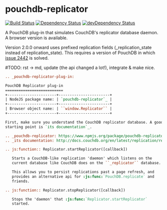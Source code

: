 pouchdb-replicator
==================

[![Build Status](https://travis-ci.org/pouchdb/pouchdb-replicator.svg?branch=master)](https://travis-ci.org/pouchdb/pouchdb-replicator)
[![Dependency Status](https://david-dm.org/pouchdb/pouchdb-replicator.svg)](https://david-dm.org/pouchdb/pouchdb-replicator)
[![devDependency Status](https://david-dm.org/pouchdb/pouchdb-replicator/dev-status.svg)](https://david-dm.org/pouchdb/pouchdb-replicator#info=devDependencies)

A PouchDB plug-in that simulates CouchDB's replicator database daemon. A
browser version is available.

Version 2.0.0 onward uses prefixed replication fields (_replication_state
instead of replication_state). This requires a version of PouchDB in which
[issue 2442](https://github.com/pouchdb/pouchdb/issues/2442) is solved.

#TODO: rst -> md, update (the api changed a lot!), integrate & make nice.
```rst
.. _pouchdb-replicator-plug-in:

PouchDB Replicator plug-in
==========================
+----------------------+-----------------------+
| NodeJS package name: | `pouchdb-replicator`_ |
+----------------------+-----------------------+
| Browser object name: | ``window.Replicator`` |
+----------------------+-----------------------+

First, make sure you understand the CouchDB replicator database. A good
starting point is `its documentation`_.

.. _pouchdb-replicator: https://www.npmjs.org/package/pouchdb-replicator
.. _its documentation: http://docs.couchdb.org/en/latest/replication/replicator.html

.. js:function:: Replicator.startReplicator([callback])

   Starts a CouchDB-like replication 'daemon' which listens on the
   current database like CouchDB does on the ``_replicator`` database.

   This allows you to persist replications past a page refresh, and
   provides an alternative api for :js:func:`PouchDB.replicate` and
   friends.

.. js:function:: Replicator.stopReplicator([callback])

   Stops the 'daemon' that :js:func:`Replicator.startReplicator`
   started.
```
